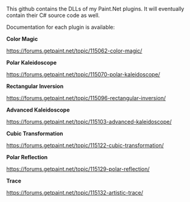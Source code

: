 This github contains the DLLs of my Paint.Net plugins. It will eventually contain their C# source code as well. 

Documentation for each plugin is available:

**Color Magic**

https://forums.getpaint.net/topic/115062-color-magic/

**Polar Kaleidoscope**

https://forums.getpaint.net/topic/115070-polar-kaleidoscope/

**Rectangular Inversion**

https://forums.getpaint.net/topic/115096-rectangular-inversion/

**Advanced Kaleidoscope**

https://forums.getpaint.net/topic/115103-advanced-kaleidoscope/

**Cubic Transformation**

https://forums.getpaint.net/topic/115122-cubic-transformation/

**Polar Reflection**

https://forums.getpaint.net/topic/115129-polar-reflection/

**Trace**

https://forums.getpaint.net/topic/115132-artistic-trace/
